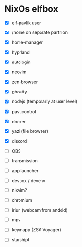 # NixOs elfbox

* [x] elf-pavlik user
* [x] /home on separate partition
* [x] home-manager
* [x] hyprland
* [x] autologin
* [x] neovim
* [x] zen-browser
* [x] ghostty
* [x] nodejs (temporarly at user level)
* [x] pavucontrol
* [x] docker
* [x] yazi (file browser)
* [x] discord
* [ ] OBS
* [ ] transmission
* [ ] app launcher
* [ ] devbox / devenv
* [ ] nixvim?
* [ ] chromium
* [ ] iriun (webcam from andoid)
* [ ] mpv
* [ ] keymapp (ZSA Voyager)
* [ ] starshipt

